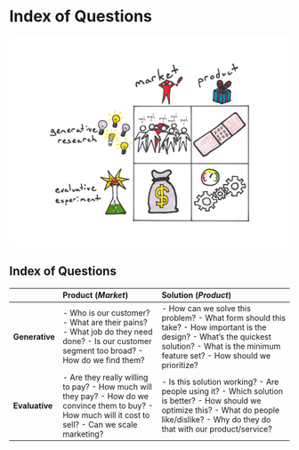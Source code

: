 # Index of Questions

![](../.gitbook/assets/illustration-lean-startup-2x2.png)

## Index of Questions

|  | **Product \(**_**Market**_**\)** | **Solution \(**_**Product**_**\)** |
| :--- | :--- | :--- |
| **Generative** | - Who is our customer?  - What are their pains?  - What job do they need done?  - Is our customer segment too broad?  - How do we find them? | - How can we solve this problem?  - What form should this take?  - How important is the design?  - What’s the quickest solution?  - What is the minimum feature set?  - How should we prioritize? |
| **Evaluative** | - Are they really willing to pay?  - How much will they pay?  - How do we convince them to buy?  - How much will it cost to sell?  - Can we scale marketing? | - Is this solution working?  - Are people using it?  - Which solution is better?  - How should we optimize this?  - What do people like/dislike?  - Why do they do that with our product/service? |

